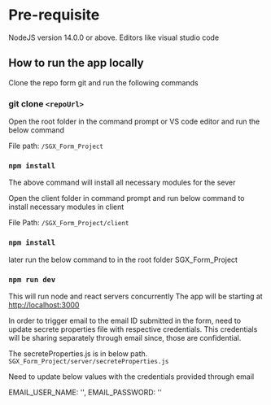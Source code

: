 # Pre-requisite

NodeJS version 14.0.0 or above.
Editors like visual studio code

## How to run the app locally 

Clone the repo form git and run the following commands

### git clone `<repoUrl>`
Open the root folder in the command prompt or VS code editor and run the below command

File path: `/SGX_Form_Project`
### `npm install` 
The above command will install all necessary modules for the sever

Open the client folder in command prompt and run below command to install necessary modules in client 

File Path: `/SGX_Form_Project/client`
### `npm install` 


later run the below command to in the root folder SGX_Form_Project

### `npm run dev`

This will run node  and react servers concurrently 
The app will be starting at [http://localhost:3000](http://localhost:3000)

In order to trigger email to the email ID submitted in the form, need to update secrete properties file with respective credentials.
This credentials will be sharing separately through email since, those are confidential.

The secreteProperties.js is in below path. 
`SGX_Form_Project/server/secreteProperties.js`

Need to update below values with the credentials provided through email

EMAIL_USER_NAME: '',
EMAIL_PASSWORD: ''

